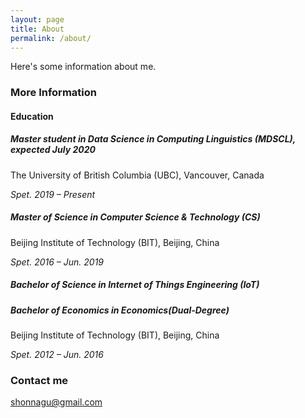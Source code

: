 ```yaml
---
layout: page
title: About
permalink: /about/
---
```


Here's some information about me.

### More Information

#### Education

##### Master student in Data Science in Computing Linguistics (MDSCL), expected July 2020

The University of British Columbia (UBC), Vancouver, Canada 

*Spet. 2019 – Present* 
##### Master of Science in Computer Science & Technology (CS)
Beijing Institute of Technology (BIT), Beijing, China

*Spet. 2016 – Jun. 2019*

##### Bachelor of Science in Internet of Things Engineering (IoT)
##### Bachelor of Economics in Economics(Dual-Degree)

Beijing Institute of Technology (BIT), Beijing, China

*Spet. 2012 – Jun. 2016*

### Contact me

[shonnagu@gmail.com](mailto:shonnagu@gmail.com)